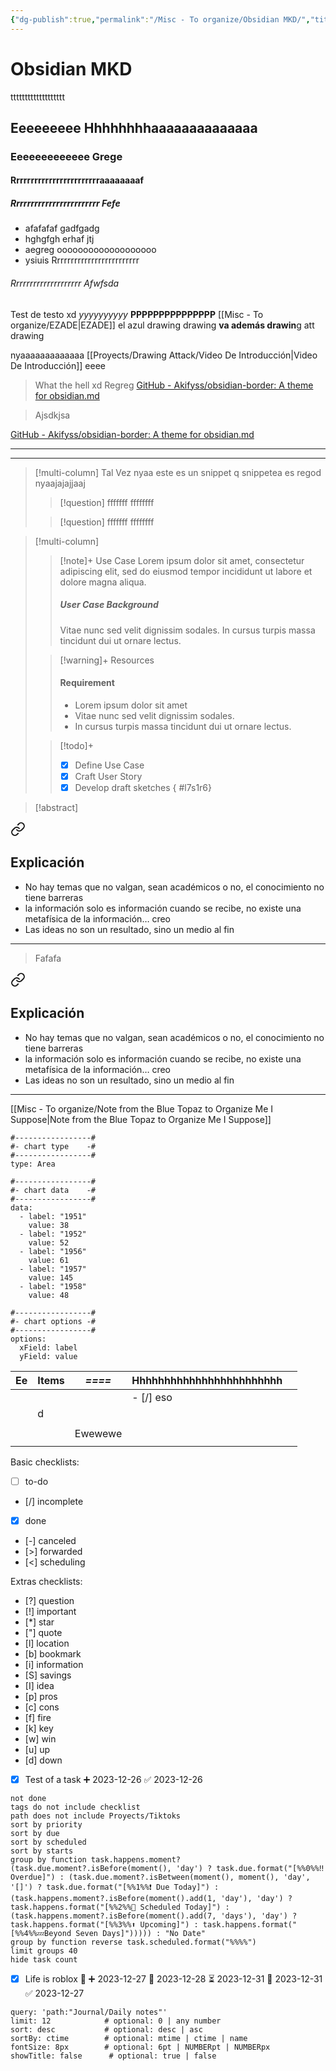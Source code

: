 ```yaml
---
{"dg-publish":true,"permalink":"/Misc - To organize/Obsidian MKD/","title":"Obsidian MKD","updated":"2023-12-30T18:06:13.231-05:00"}
---
```



# Obsidian MKD

ttttttttttttttttttt

## Eeeeeeeee Hhhhhhhhaaaaaaaaaaaaaa

### Eeeeeeeeeeeee Grege

#### Rrrrrrrrrrrrrrrrrrrrrrrraaaaaaaaf

##### Rrrrrrrrrrrrrrrrrrrrrrrr Fefe

- afafafaf gadfgadg
- hghgfgh erhaf jtj
 - aegreg ooooooooooooooooooo
- ysiuis Rrrrrrrrrrrrrrrrrrrrrrrrr

###### Rrrrrrrrrrrrrrrrrrrr Afwfsda

Test de testo xd *yyyyyyyyyy* **PPPPPPPPPPPPPPP** [[Misc - To organize/EZADE\|EZADE]] el azul drawing drawing **va además drawin**g att drawing 

nyaaaaaaaaaaaaa [[Proyects/Drawing Attack/Video De Introducción\|Video De Introducción]] eeee

> What the hell xd 
> Regreg 
  [GitHub - Akifyss/obsidian-border: A theme for obsidian.md](https://github.com/Akifyss/obsidian-border)

> Ajsdkjsa

[GitHub - Akifyss/obsidian-border: A theme for obsidian.md](https://github.com/Akifyss/obsidian-border)

---

---
> [!multi-column] Tal Vez
> nyaa este es un snippet
> q snippetea es regod
> nyaajajajjaaj
> > [!question] fffffff
> > ffffffff
>
> > [!question] fffffff
> > ffffffff

> [!multi-column]
>
>> [!note]+ Use Case
>> Lorem ipsum dolor sit amet, consectetur adipiscing elit, sed do eiusmod tempor incididunt ut labore et dolore magna aliqua.
>> ##### User Case Background
>> Vitae nunc sed velit dignissim sodales. In cursus turpis massa tincidunt dui ut ornare lectus.
>
>> [!warning]+ Resources
>> #### Requirement
>> - Lorem ipsum dolor sit amet
>> - Vitae nunc sed velit dignissim sodales.
>> - In cursus turpis massa tincidunt dui ut ornare lectus.
>
>> [!todo]+
>> - [x] Define Use Case
>> - [x] Craft User Story
>> - [x] Develop draft sketches
{ #l7s1r6}


> [!abstract]
> 
<div class="transclusion internal-embed is-loaded"><a class="markdown-embed-link" href="/misc-to-organize/cerebro-digital/#explicacion" aria-label="Open link"><svg xmlns="http://www.w3.org/2000/svg" width="24" height="24" viewBox="0 0 24 24" fill="none" stroke="currentColor" stroke-width="2" stroke-linecap="round" stroke-linejoin="round" class="svg-icon lucide-link"><path d="M10 13a5 5 0 0 0 7.54.54l3-3a5 5 0 0 0-7.07-7.07l-1.72 1.71"></path><path d="M14 11a5 5 0 0 0-7.54-.54l-3 3a5 5 0 0 0 7.07 7.07l1.71-1.71"></path></svg></a><div class="markdown-embed">



## Explicación


- No hay temas que no valgan, sean académicos o no, el conocimiento no tiene barreras
- la información solo es información cuando se recibe, no existe una metafísica de la información… creo 
- Las ideas no son un resultado, sino un medio al fin


- - -

</div></div>


> Fafafa


<div class="transclusion internal-embed is-loaded"><a class="markdown-embed-link" href="/misc-to-organize/cerebro-digital/#explicacion" aria-label="Open link"><svg xmlns="http://www.w3.org/2000/svg" width="24" height="24" viewBox="0 0 24 24" fill="none" stroke="currentColor" stroke-width="2" stroke-linecap="round" stroke-linejoin="round" class="svg-icon lucide-link"><path d="M10 13a5 5 0 0 0 7.54.54l3-3a5 5 0 0 0-7.07-7.07l-1.72 1.71"></path><path d="M14 11a5 5 0 0 0-7.54-.54l-3 3a5 5 0 0 0 7.07 7.07l1.71-1.71"></path></svg></a><div class="markdown-embed">



## Explicación


- No hay temas que no valgan, sean académicos o no, el conocimiento no tiene barreras
- la información solo es información cuando se recibe, no existe una metafísica de la información… creo 
- Las ideas no son un resultado, sino un medio al fin


- - -

</div></div>


[[Misc - To organize/Note from the Blue Topaz to Organize Me I Suppose\|Note from the Blue Topaz to Organize Me I Suppose]]

```chartsview
#-----------------#
#- chart type    -#
#-----------------#
type: Area

#-----------------#
#- chart data    -#
#-----------------#
data:
  - label: "1951"
    value: 38
  - label: "1952"
    value: 52
  - label: "1956"
    value: 61
  - label: "1957"
    value: 145
  - label: "1958"
    value: 48

#-----------------#
#- chart options -#
#-----------------#
options:
  xField: label
  yField: value
```

| Ee | Items | *====* | Hhhhhhhhhhhhhhhhhhhhhhhh |  |
| ---- | ---- | ---- | ---- | ---- |
|  |  |  | - [/] eso |  |
|  | d |  |  |  |
|  |  |  |  |  |
|  |  | Ewewewe |  |  |
|  |  |  |  |  |

Basic checklists:

- [ ] to-do
- [/] incomplete
- [x] done
- [-] canceled
- [>] forwarded
- [<] scheduling

Extras checklists:

- [?] question
- [!] important
- [*] star
- ["] quote
- [l] location
- [b] bookmark
- [i] information
- [S] savings
- [I] idea
- [p] pros
- [c] cons
- [f] fire
- [k] key
- [w] win
- [u] up
- [d] down
- [x] Test of a task ➕ 2023-12-26 ✅ 2023-12-26

```tasks
not done
tags do not include checklist
path does not include Proyects/Tiktoks
sort by priority
sort by due
sort by scheduled
sort by starts
group by function task.happens.moment? (task.due.moment?.isBefore(moment(), 'day') ? task.due.format("[%%0%%‼️ Overdue]") : (task.due.moment?.isBetween(moment(), moment(), 'day', '[]') ? task.due.format("[%%1%%❗ Due Today]") : (task.happens.moment?.isBefore(moment().add(1, 'day'), 'day') ? task.happens.format("[%%2%%📆 Scheduled Today]") : (task.happens.moment?.isBefore(moment().add(7, 'days'), 'day') ? task.happens.format("[%%3%%⬆️ Upcoming]") : task.happens.format("[%%4%%💤Beyond Seven Days]"))))) : "No Date"
group by function reverse task.scheduled.format("%%%%")
limit groups 40
hide task count

```

- [x] Life is roblox 🔽 ➕ 2023-12-27 🛫 2023-12-28 ⏳ 2023-12-31 📅 2023-12-31 ✅ 2023-12-27
```note-gallery     #           default | options
query: 'path:"Journal/Daily notes"'
limit: 12            # optional: 0 | any number
sort: desc           # optional: desc | asc
sortBy: ctime        # optional: mtime | ctime | name
fontSize: 8px        # optional: 6pt | NUMBERpt | NUMBERpx
showTitle: false      # optional: true | false
```
